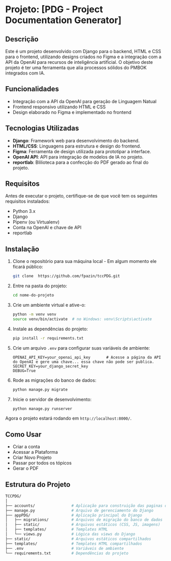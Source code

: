 # Projeto: [PDG - Project Documentation Generator]

## Descrição

Este é um projeto desenvolvido com Django para o backend, HTML e CSS para o frontend, utilizando designs criados no Figma e a integração com a API da OpenAI para recursos de inteligência artificial. O objetivo deste projeto é ter uma ferramenta que alia processos sólidos do PMBOK integrados com IA.

## Funcionalidades

- Integração com a API da OpenAI para geração de Linguagem Natual
- Frontend responsivo utilizando HTML e CSS
- Design elaborado no Figma e implementado no frontend

## Tecnologias Utilizadas

- **Django**: Framework web para desenvolvimento do backend.
- **HTML/CSS**: Linguagens para estrutura e design do frontend.
- **Figma**: Ferramenta de design utilizada para prototipar a interface.
- **OpenAI API**: API para integração de modelos de IA no projeto.
- **reportlab**: Blilioteca para a confecção do PDF gerado ao final do projeto.

## Requisitos

Antes de executar o projeto, certifique-se de que você tem os seguintes requisitos instalados:

- Python 3.x
- Django
- Pipenv (ou Virtualenv)
- Conta na OpenAI e chave de API
- reportlab

## Instalação

1. Clone o repositório para sua máquina local - Em algum momento ele ficará público:

   ```bash
   git clone  https://github.com/fpazin/tccPDG.git
   ```

2. Entre na pasta do projeto:

   ```bash
   cd nome-do-projeto
   ```

3. Crie um ambiente virtual e ative-o:

   ```bash
   python -m venv venv
   source venv/bin/activate  # no Windows: venv\Scripts\activate
   ```

4. Instale as dependências do projeto:

   ```bash
   pip install -r requirements.txt
   ```

5. Crie um arquivo `.env` para configurar suas variáveis de ambiente:

   ```plaintext
   OPENAI_API_KEY=your_openai_api_key       # Acesse a página da API do OpenAI e gere uma chave... essa chave não pode ser publica.
   SECRET_KEY=your_django_secret_key
   DEBUG=True
   ```

6. Rode as migrações do banco de dados:

   ```bash
   python manage.py migrate
   ```

7. Inicie o servidor de desenvolvimento:

   ```bash
   python manage.py runserver
   ```

Agora o projeto estará rodando em `http://localhost:8000/`.

## Como Usar

- Criar a conta
- Acessar a Plataforma
- Criar Novo Projeto
- Passar por todos os tópicos
- Gerar o PDF

## Estrutura do Projeto

```bash
TCCPDG/
│
├── accounts/                # Aplicação para construição das paginas de autenticação
├── manage.py                # Arquivo de gerenciamento do Django
├── appPDG/                  # Aplicação principal do Django
│   ├── migrations/          # Arquivos de migração do banco de dados
│   ├── static/              # Arquivos estáticos (CSS, JS, imagens)
│   ├── templates/           # Templates HTML
│   └── views.py             # Lógica das views do Django
├── static/                  # Arquivos estáticos compartilhados
├── templates/               # Templates HTML compartilhados
├── .env                     # Variáveis de ambiente
└── requirements.txt         # Dependências do projeto
```
